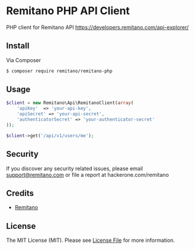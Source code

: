 # Remitano PHP API Client

PHP client for Remitano API https://developers.remitano.com/api-explorer/

## Install

Via Composer

``` bash
$ composer require remitano/remitano-php
```

## Usage

``` php
$client = new Remitano\Api\RemitanoClient(array(
    'apiKey'  => 'your-api-key',
    'apiSecret' => 'your-api-secret',
    'authenticatorSecret' => 'your-authenticator-secret'
));

$client->get('/api/v1/users/me');
```

## Security

If you discover any security related issues, please email support@remitano.com or file a report at hackerone.com/remitano

## Credits

- [Remitano][link-author]

## License

The MIT License (MIT). Please see [License File](LICENSE.md) for more information.

[link-author]: https://github.com/remitano
